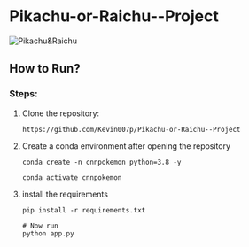 # Pikachu-or-Raichu--Project

![Pikachu&Raichu](https://www.deviantart.com/dakotaatokad/art/Raichu-And-Pikachu-Render-620679777)


## How to Run?

### Steps:
1. Clone the repository:

   ```
   https://github.com/Kevin007p/Pikachu-or-Raichu--Project
   ```

2. Create a conda environment after opening the repository

   ```
   conda create -n cnnpokemon python=3.8 -y
   ```

   ```
   conda activate cnnpokemon
   ```

3. install the requirements

   ```
   pip install -r requirements.txt
   ```

   ```
   # Now run
   python app.py
   ```



